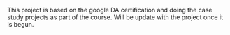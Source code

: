 This project is based on the google DA certification and doing the case study projects as part of the course. 
Will be update with the project once it is begun. 